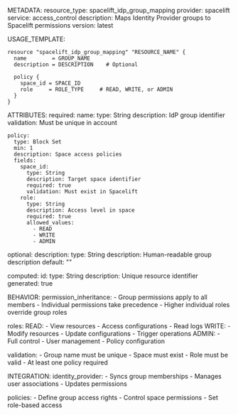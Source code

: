METADATA:
  resource_type: spacelift_idp_group_mapping
  provider: spacelift
  service: access_control
  description: Maps Identity Provider groups to Spacelift permissions
  version: latest

USAGE_TEMPLATE:
```hcl
resource "spacelift_idp_group_mapping" "RESOURCE_NAME" {
  name        = GROUP_NAME
  description = DESCRIPTION    # Optional
  
  policy {
    space_id = SPACE_ID
    role     = ROLE_TYPE     # READ, WRITE, or ADMIN
  }
}
```

ATTRIBUTES:
  required:
    name:
      type: String
      description: IdP group identifier
      validation: Must be unique in account
      
    policy:
      type: Block Set
      min: 1
      description: Space access policies
      fields:
        space_id:
          type: String
          description: Target space identifier
          required: true
          validation: Must exist in Spacelift
        role:
          type: String
          description: Access level in space
          required: true
          allowed_values:
            - READ
            - WRITE
            - ADMIN

  optional:
    description:
      type: String
      description: Human-readable group description
      default: ""

  computed:
    id:
      type: String
      description: Unique resource identifier
      generated: true

BEHAVIOR:
  permission_inheritance:
    - Group permissions apply to all members
    - Individual permissions take precedence
    - Higher individual roles override group roles
    
  roles:
    READ:
      - View resources
      - Access configurations
      - Read logs
    WRITE:
      - Modify resources
      - Update configurations
      - Trigger operations
    ADMIN:
      - Full control
      - User management
      - Policy configuration
    
  validation:
    - Group name must be unique
    - Space must exist
    - Role must be valid
    - At least one policy required

INTEGRATION:
  identity_provider:
    - Syncs group memberships
    - Manages user associations
    - Updates permissions
    
  policies:
    - Define group access rights
    - Control space permissions
    - Set role-based access